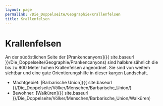 ```yaml
---
layout: page
permalink: /Die_Doppelseite/Geographie/Krallenfelsen
title: Krallenfelsen
---
```


# Krallenfelsen

An der südöstlichen Seite der [Prankencanyons]({{ site.baseurl }}/Die_Doppelseite/Geographie/Prankencanyons) sind halbkreisähnlich die bis zu 800 Meter hohen Krallenfelsen angeordnet. Sie sind von weitem sichtbar und eine gute Orientierungshilfe in dieser kargen Landschaft.

- Machtgebiet: [Barbarische Union]({{ site.baseurl }}/Die_Doppelseite/Völker/Menschen/Barbarische_Union/)
- Bewohner: [Walküren]({{ site.baseurl }}/Die_Doppelseite/Völker/Menschen/Barbarische_Union/Walküren)
